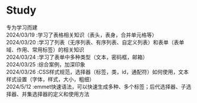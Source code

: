 # Study     
专为学习而建     
2024/03/19 :学习了表格相关知识（表头，表身，合并单元格等）     
2024/03/20 :学习了列表（无序列表、有序列表、自定义列表）和表单（表单域、作用、常用标签）的相关知识     
2024/03/24 :学习了表单中多种类型（文本，密码框，邮箱）     
2024/03/25 :综合案例，加深印象    
2024/03/26 :CSS样式规范，选择器（标签，类，id，通配符）如何使用，文本样式设置（字体，样式，大小，粗细）   
2024/5/12  :emmet快速语法，可以快速生成多种、多个标签；后代选择器、子选择器、并集选择器的定义和使用方法
